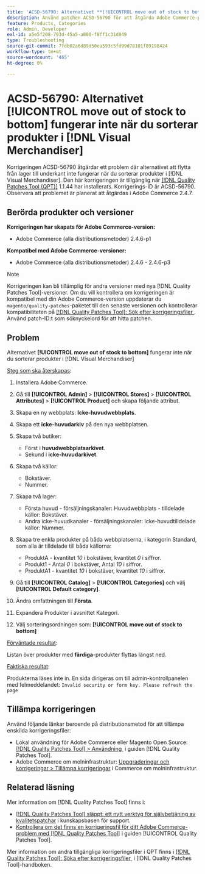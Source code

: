 ```yaml
---
title: 'ACSD-56790: Alternativet **[!UICONTROL move out of stock to bottom]*** fungerar inte när du sorterar produkter i  [!DNL Visual Merchandiser]'
description: Använd patchen ACSD-56790 för att åtgärda Adobe Commerce-problemet där alternativet för att gå från lager till botten inte fungerar när du sorterar produkter i Visual Merchandiser.
feature: Products, Categories
role: Admin, Developer
exl-id: a5e5f208-793d-45a5-a000-f8ff1c31d049
type: Troubleshooting
source-git-commit: 7fdb02a6d89d50ea593c5fd99d78101f89198424
workflow-type: tm+mt
source-wordcount: '465'
ht-degree: 0%

---
```


# ACSD-56790: Alternativet **[!UICONTROL move out of stock to bottom]** fungerar inte när du sorterar produkter i [!DNL Visual Merchandiser]

Korrigeringen ACSD-56790 åtgärdar ett problem där alternativet att flytta från lager till underkant inte fungerar när du sorterar produkter i [!DNL Visual Merchandiser]. Den här korrigeringen är tillgänglig när [[!DNL Quality Patches Tool (QPT)]](https://experienceleague.adobe.com/sv/docs/commerce-operations/tools/quality-patches-tool/quality-patches-tool-to-self-serve-quality-patches) 1.1.44 har installerats. Korrigerings-ID är ACSD-56790. Observera att problemet är planerat att åtgärdas i Adobe Commerce 2.4.7.

## Berörda produkter och versioner

**Korrigeringen har skapats för Adobe Commerce-version:**

* Adobe Commerce (alla distributionsmetoder) 2.4.6-p1

**Kompatibel med Adobe Commerce-versioner:**

* Adobe Commerce (alla distributionsmetoder) 2.4.6 - 2.4.6-p3

>[!NOTE]
>
>Korrigeringen kan bli tillämplig för andra versioner med nya [!DNL Quality Patches Tool]-versioner. Om du vill kontrollera om korrigeringen är kompatibel med din Adobe Commerce-version uppdaterar du `magento/quality-patches`-paketet till den senaste versionen och kontrollerar kompatibiliteten på [[!DNL Quality Patches Tool]: Sök efter korrigeringsfiler &#x200B;](https://experienceleague.adobe.com/tools/commerce-quality-patches/index.html?lang=sv-SE). Använd patch-ID:t som söknyckelord för att hitta patchen.

## Problem

Alternativet **[!UICONTROL move out of stock to bottom]** fungerar inte när du sorterar produkter i [!DNL Visual Merchandiser]

<u>Steg som ska återskapas</u>:

1. Installera Adobe Commerce.
1. Gå till **[!UICONTROL Admin]** > **[!UICONTROL Stores]** > **[!UICONTROL Attributes]** > **[!UICONTROL Product]** och skapa följande attribut.
1. Skapa en ny webbplats: **Icke-huvudwebbplats**.
1. Skapa ett **icke-huvudarkiv** på den nya webbplatsen.
1. Skapa två butiker:

   * Först i **huvudwebbplatsarkivet**.
   * Sekund i **icke-huvudarkivet**.

1. Skapa två källor:
   * Bokstäver.
   * Nummer.

1. Skapa två lager:
   * Första huvud - försäljningskanaler: Huvudwebbplats - tilldelade källor: Bokstäver.
   * Andra icke-huvudkanaler - försäljningskanaler: Icke-huvudtilldelade källor: Nummer.

1. Skapa tre enkla produkter på båda webbplatserna, i kategorin Standard, som alla är tilldelade till båda källorna:

   * ProduktA - kvantitet *10* i bokstäver, kvantitet *0* i siffror.
   * Produkt1 - Antal *0* i bokstäver, Antal *10* i siffror.
   * ProduktA1 - kvantitet *10* i bokstäver, kvantitet *10* i siffror.

1. Gå till **[!UICONTROL Catalog]** > **[!UICONTROL Categories]** och välj **[!UICONTROL Default category]**.
1. Ändra omfattningen till **Första**.
1. Expandera Produkter i avsnittet Kategori.
1. Välj sorteringsordningen som: **[!UICONTROL move out of stock to bottom]**

<u>Förväntade resultat</u>:

Listan över produkter med **färdiga**-produkter flyttas längst ned.

<u>Faktiska resultat</u>:

Produkterna läses inte in. En sida dirigeras om till admin-kontrollpanelen med felmeddelandet: `Invalid security or form key. Please refresh the page`

## Tillämpa korrigeringen

Använd följande länkar beroende på distributionsmetod för att tillämpa enskilda korrigeringsfiler:

* Lokal användning för Adobe Commerce eller Magento Open Source: [[!DNL Quality Patches Tool] > Användning &#x200B;](/help/tools/quality-patches-tool/usage.md) i guiden [!DNL Quality Patches Tool].
* Adobe Commerce om molninfrastruktur: [Uppgraderingar och korrigeringar > Tillämpa korrigeringar](https://experienceleague.adobe.com/docs/commerce-cloud-service/user-guide/develop/upgrade/apply-patches.html?lang=sv-SE) i Commerce om molninfrastruktur.

## Relaterad läsning

Mer information om [!DNL Quality Patches Tool] finns i:

* [[!DNL Quality Patches Tool] släppt: ett nytt verktyg för självbetjäning av kvalitetspatchar](https://experienceleague.adobe.com/sv/docs/commerce-operations/tools/quality-patches-tool/quality-patches-tool-to-self-serve-quality-patches) i kunskapsbasen för support.
* [Kontrollera om det finns en korrigeringsfil för ditt Adobe Commerce-problem med  [!DNL Quality Patches Tool]](/help/tools/quality-patches-tool/patches-available-in-qpt/check-patch-for-magento-issue-with-magento-quality-patches.md) i guiden [!UICONTROL Quality Patches Tool].


Mer information om andra tillgängliga korrigeringsfiler i QPT finns i [[!DNL Quality Patches Tool]: Söka efter korrigeringsfiler &#x200B;](https://experienceleague.adobe.com/tools/commerce-quality-patches/index.html?lang=sv-SE) i [!DNL Quality Patches Tool]-handboken.
